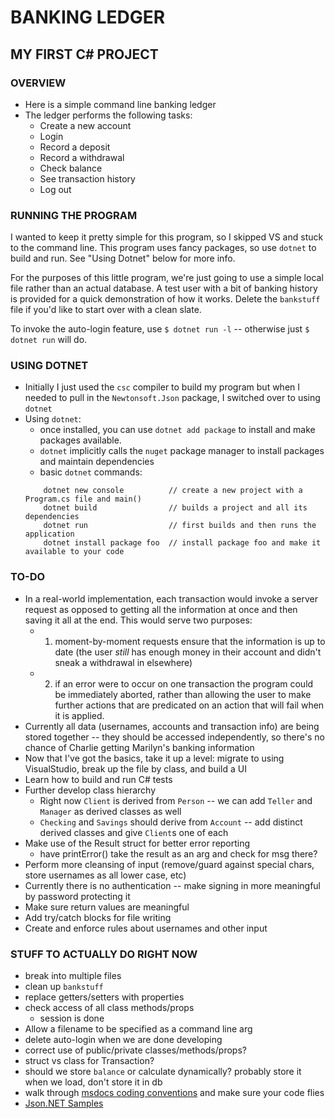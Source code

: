 # BANKING LEDGER
## MY FIRST C# PROJECT

### OVERVIEW
* Here is a simple command line banking ledger
* The ledger performs the following tasks:
    - Create a new account
    - Login
    - Record a deposit
    - Record a withdrawal
    - Check balance
    - See transaction history
    - Log out


### RUNNING THE PROGRAM
I wanted to keep it pretty simple for this program, so I skipped VS and stuck to the command line. This program uses fancy packages, so use `dotnet` to build and run. See "Using Dotnet" below for more info.
<!-- Compile with `$ csc Ledger.cs` which generates `Ledger.exe`. Then `$ ./Ledger.exe` to run the program. That's it! -->

For the purposes of this little program, we're just going to use a simple local file rather than an actual database. A test user with a bit of banking history is provided for a quick demonstration of how it works. Delete the `bankstuff` file if you'd like to start over with a clean slate.

To invoke the auto-login feature, use `$ dotnet run -l` -- otherwise just `$ dotnet run` will do.


### USING DOTNET
* Initially I just used the `csc` compiler to build my program but when I needed to pull in the `Newtonsoft.Json` package, I switched over to using `dotnet`
* Using `dotnet`:
    - once installed, you can use `dotnet add package` to install and make packages available.
    - `dotnet` implicitly calls the `nuget` package manager to install packages and maintain dependencies
    - basic `dotnet` commands:
    ```
        dotnet new console          // create a new project with a Program.cs file and main()
        dotnet build                // builds a project and all its dependencies
        dotnet run                  // first builds and then runs the application
        dotnet install package foo  // install package foo and make it available to your code
    ```


### TO-DO
* In a real-world implementation, each transaction would invoke a server request as opposed to getting all the information at once and then saving it all at the end. This would serve two purposes:
    - 1) moment-by-moment requests ensure that the information is up to date (the user _still_ has enough money in their account and didn't sneak a withdrawal in elsewhere)
    - 2) if an error were to occur on one transaction the program could be immediately aborted, rather than allowing the user to make further actions that are predicated on an action that will fail when it is applied.
* Currently all data (usernames, accounts and transaction info) are being stored together -- they should be accessed independently, so there's no chance of Charlie getting Marilyn's banking information
* Now that I've got the basics, take it up a level: migrate to using VisualStudio, break up the file by class, and build a UI
* Learn how to build and run C# tests
* Further develop class hierarchy
    - Right now `Client` is derived from `Person` -- we can add `Teller` and `Manager` as derived classes as well
    - `Checking` and `Savings` should derive from `Account` -- add distinct derived classes and give `Client`s one of each
* Make use of the Result struct for better error reporting
    - have printError() take the result as an arg and check for msg there?
* Perform more cleansing of input (remove/guard against special chars, store usernames as all lower case, etc)
* Currently there is no authentication -- make signing in more meaningful by password protecting it
* Make sure return values are meaningful
* Add try/catch blocks for file writing
* Create and enforce rules about usernames and other input

### STUFF TO ACTUALLY DO RIGHT NOW
* break into multiple files
* clean up `bankstuff`
* replace getters/setters with properties
* check access of all class methods/props
    - session is done
* Allow a filename to be specified as a command line arg
* delete auto-login when we are done developing
* correct use of public/private classes/methods/props?
* struct vs class for Transaction?
* should we store `balance` or calculate dynamically? probably store it when we load, don't store it in db
* walk through [msdocs coding conventions](https://docs.microsoft.com/en-us/dotnet/csharp/programming-guide/inside-a-program/coding-conventions) and make sure your code flies
* [Json.NET Samples](https://www.newtonsoft.com/json/help/html/Samples.htm)
